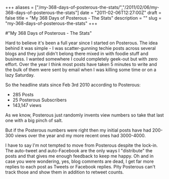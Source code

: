 +++
aliases = ["/my-368-days-of-posterous-the-stats/","/2011/02/06/my-368-days-of-posterous-the-stats"]
date = "2011-02-06T12:27:00Z"
draft = false
title = "My 368 Days of Posterous - The Stats"
description = ""
slug = "my-368-days-of-posterous-the-stats"
+++

#"My 368 Days of Posterous - The Stats"


 <p>Hard to believe it's been a full year since I started on Posterous. The idea behind it was simple - I was scatter-gunning techie posts across several blogs and they just didn't belong there mixed in with foodie stuff and business. I wanted somewhere I could completely geek-out but with zero effort. Over the year I think most posts have taken 5 minutes to write and the bulk of them were sent by email when I was killing some time or on a lazy Saturday.</p>
<p>So the headline stats since Feb 3rd 2010 according to Posterous:</p>
<ul>
<li>285 Posts</li>
<li>25 Posterous Subscribers</li>
<li>143,147 views</li>
</ul>
<p>As we know, Posterous just randomly invents view numbers so take that last one with a big pinch of salt.</p>
<p>But if the Posterous numbers were right then my initial posts have had 200-300 views over the year and my more recent ones had 3000-4000.</p>
<p>I have to say I'm not tempted to move from Posterous despite the lock-in. The auto-tweet and auto-Facebook are the only ways I "distribute" the posts and that gives me enough feedback to keep me happy.&nbsp;Oh and in case you were wondering, yes, blog comments are dead, I get far more replies to each post as Tweets or Facebook replies. Pity Posterous can't track those and show them in addition to retweet counts.</p>
<p>&nbsp;</p>
<p>&nbsp;</p>
<p>&nbsp;</p>
 